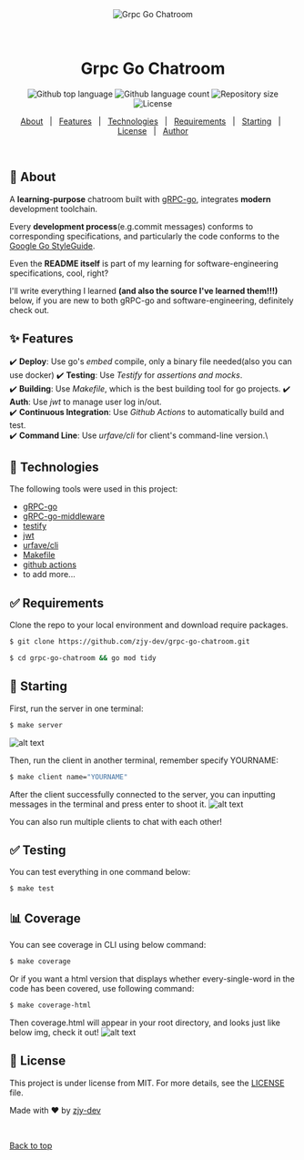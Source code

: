 <div align="center" id="top"> 
  <img src="https://encrypted-tbn0.gstatic.com/images?q=tbn:ANd9GcQHaV7GUofkfS70vxutnoe5fZDcg0PsM155Ng&s" alt="Grpc Go Chatroom" />

  &#xa0;

  <!-- <a href="https://grpcgochatroom.netlify.app">Demo</a> -->
</div>

<h1 align="center">Grpc Go Chatroom</h1>

<p align="center">
  <img alt="Github top language" src="https://img.shields.io/github/languages/top/zjy-dev/grpc-go-chatroom?color=56BEB8">

  <img alt="Github language count" src="https://img.shields.io/github/languages/count/zjy-dev/grpc-go-chatroom?color=56BEB8">

  <img alt="Repository size" src="https://img.shields.io/github/repo-size/zjy-dev/grpc-go-chatroom?color=56BEB8">

  <img alt="License" src="https://img.shields.io/github/license/zjy-dev/grpc-go-chatroom?color=56BEB8">

  <!-- <img alt="Github issues" src="https://img.shields.io/github/issues/zjy-dev/grpc-go-chatroom?color=56BEB8" /> -->

  <!-- <img alt="Github forks" src="https://img.shields.io/github/forks/zjy-dev/grpc-go-chatroom?color=56BEB8" /> -->

  <!-- <img alt="Github stars" src="https://img.shields.io/github/stars/zjy-dev/grpc-go-chatroom?color=56BEB8" /> -->
</p>

<!-- Status -->

<!-- <h4 align="center"> 
	🚧  Grpc Go Chatroom 🚀 Under construction...  🚧
</h4> 

<hr> -->

<p align="center">
  <a href="#dart-about">About</a> &#xa0; | &#xa0; 
  <a href="#sparkles-features">Features</a> &#xa0; | &#xa0;
  <a href="#rocket-technologies">Technologies</a> &#xa0; | &#xa0;
  <a href="#white_check_mark-requirements">Requirements</a> &#xa0; | &#xa0;
  <a href="#checkered_flag-starting">Starting</a> &#xa0; | &#xa0;
  <a href="#memo-license">License</a> &#xa0; | &#xa0;
  <a href="https://github.com/zjy-dev" target="_blank">Author</a>
</p>

<br>

## :dart: About ##

A **learning-purpose** chatroom built with [gRPC-go](https://github.com/grpc/grpc-go), integrates **modern** development toolchain.

Every **development process**(e.g.commit messages) conforms to corresponding specifications, and particularly the code conforms to the [Google Go StyleGuide](https://google.github.io/styleguide/go/).

Even the **README itself** is part of my learning for software-engineering specifications, cool, right?

I'll write everything I learned **(and also the source I've learned them!!!)** below, if you are new to both gRPC-go and software-engineering, definitely check out.


## :sparkles: Features ##
:heavy_check_mark: **Deploy**: Use go's *embed* compile, only a binary file needed(also you can use docker)
:heavy_check_mark: **Testing**: Use *Testify* for *assertions and mocks*.\
:heavy_check_mark: **Building**: Use *Makefile*, which is the best building tool for go projects.
:heavy_check_mark: **Auth**: Use *jwt* to manage user log in/out.\
:heavy_check_mark: **Continuous Integration**: Use *Github Actions* to automatically build and test.\
:heavy_check_mark: **Command Line**: Use *urfave/cli* for client's command-line version.\


## :rocket: Technologies ##

The following tools were used in this project:

- [gRPC-go](https://expo.io/)
- [gRPC-go-middleware](https://github.com/grpc-ecosystem/go-grpc-middleware)
- [testify](https://github.com/stretchr/testify)
- [jwt](https://github.com/golang-jwt/jwt)
- [urfave/cli](https://github.com/urfave/cli)
- [Makefile](https://makefiletutorial.com/)
- [github actions](https://www.bilibili.com/video/BV1aT421y7Ar)
- to add more...
## :white_check_mark: Requirements ##

Clone the repo to your local environment and download require packages. 
```bash
$ git clone https://github.com/zjy-dev/grpc-go-chatroom.git

$ cd grpc-go-chatroom && go mod tidy
```
## :checkered_flag: Starting ##

First, run the server in one terminal:
```bash
$ make server
```
![alt text](.github/imgs/server.png)

Then, run the client in another terminal, remember specify YOURNAME:
```bash
$ make client name="YOURNAME"
```

After the client successfully connected to the server, you can inputting messages in the terminal and press enter to shoot it.
![alt text](.github/imgs/client.png)

You can also run multiple clients to chat with each other!

## ✅ Testing ##

You can test everything in one command below:
```bash
$ make test 
``` 

## 📊 Coverage ##

You can see coverage in CLI using below command:
```bash
$ make coverage
```

Or if you want a html version that displays whether every-single-word in the code has been covered, use following command:
```bash
$ make coverage-html
```
Then coverage.html will appear in your root directory, and looks just like below img, check it out! 
![alt text](.github/imgs/coverage.png)


## :memo: License ##

This project is under license from MIT. For more details, see the [LICENSE](LICENSE.md) file.


Made with :heart: by <a href="https://github.com/zjy-dev" target="_blank">zjy-dev</a>

&#xa0;

<a href="#top">Back to top</a>
